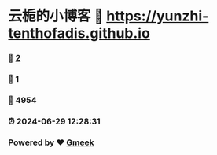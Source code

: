 # 云栀的小博客 :link: https://yunzhi-tenthofadis.github.io 
### :page_facing_up: [2](https://yunzhi-tenthofadis.github.io/tag.html) 
### :speech_balloon: 1 
### :hibiscus: 4954 
### :alarm_clock: 2024-06-29 12:28:31 
### Powered by :heart: [Gmeek](https://github.com/Meekdai/Gmeek)
